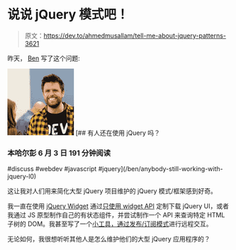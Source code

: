 # 说说 jQuery 模式吧！

> 原文：<https://dev.to/ahmedmusallam/tell-me-about-jquery-patterns-3621>

昨天， [Ben](https://dev.to/ben) 写了这个问题:

[![ben image](img/fe64a787b888dfb20fc13ad1e466da3d.png)](/ben) [## 有人还在使用 jQuery 吗？

### 本哈尔彭 6 月 3 日 191 分钟阅读

#discuss #webdev #javascript #jquery](/ben/anybody-still-working-with-jquery-l0)

这让我对人们用来简化大型 jQuery 项目维护的 jQuery 模式/框架感到好奇。

我一直在使用 [jQuery Widget](https://jqueryui.com/widget/) 通过[只使用 widget API](https://jqueryui.com/download/#!version=1.12.1&components=100000000000000000000000000000000000000000000000) 定制下载 jQuery UI，或者我通过 JS 原型制作自己的有状态组件，并尝试制作一个 API 来查询特定 HTML 子树的 DOM。我甚至写了一个[小工具，通过发布/订阅模式](https://github.com/ahmed-musallam/syrupjs)进行远程交互。

无论如何，我很想听听其他人是怎么维护他们的大型 jQuery 应用程序的？